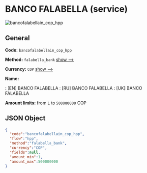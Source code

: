 
# BANCO FALABELLA (service) 
![bancofalabellain_cop_hpp](https://static.openfintech.io/payment_methods/bancofalabellain_cop_hpp/logo.svg?w=400&c=v0.59.26#w200)  

## General 
 
**Code:** `bancofalabellain_cop_hpp` 
 
**Method:** `falabella_bank` 
 [show -->](/payment-methods/falabella_bank/) 
 
**Currency:** `COP` [show -->](/currencies/COP/) 
 
**Name:** 
 
:	[EN] BANCO FALABELLA 
:	[RU] BANCO FALABELLA 
:	[UK] BANCO FALABELLA 
 
**Amount limits:** from `1` to `500000000` COP 

## JSON Object 

```json
{
  "code":"bancofalabellain_cop_hpp",
  "flow":"hpp",
  "method":"falabella_bank",
  "currency":"COP",
  "fields":null,
  "amount_min":1,
  "amount_max":500000000
}
```  
